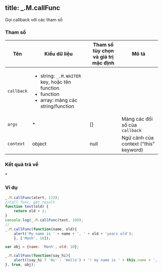 title: _.M.callFunc
-----
Gọi callback với các tham số

### Tham số
<table class="table table-striped">
    <thead>
    <tr>
        <th>Tên</th>
        <th>Kiểu dữ liệu</th>
        <th>Tham số tùy chọn và giá trị mặc định</th>
        <th>Mô tả</th>
    </tr>
    </thead>
    <tbody>
    <tr>
        <td><code>callback</code></td>
        <td>
            <ul>
                <li>string: <code>_.M.WAITER</code> key, hoặc tên function</li>
                <li>function</li>
                <li>array: mảng các string/function</li>
            </ul>
        </td>
        <td></td>
        <td></td>
    </tr>
    <tr>
        <td><code>args</code></td>
        <td>*</td>
        <td>[]</td>
        <td>Mảng các đối số của <code>callback</code></td>
    </tr>
    <tr>
        <td><code>context</code></td>
        <td>object</td>
        <td>null</td>
        <td>Ngữ cảnh của context ("this" keyword)</td>
    </tr>
    </tbody>
</table>

### Kết quả trả về
<dl class="dl-horizontal">
    <dt>*</dt>
    <dd></dd>
</dl>

### Ví dụ
```js
_.M.callFunc(alert, 123);
//Call func, get result
function test(old) {
    return old + 1;
}
console.log(_.M.callFunc(test, 10));
//
_.M.callFunc(function(name, old){
    alert('My name is ' + name + ', ' + old + 'years old');
    }, ['Manh', 10]);

var obj = {name: 'Manh', old: 10};

_.M.callFunc(function(say_hi){
    alert((say_hi ? 'Hi' : 'Hello') + '! my name is ' + this.name + ', ' + this.old + ' years old');
}, true, obj);
```
